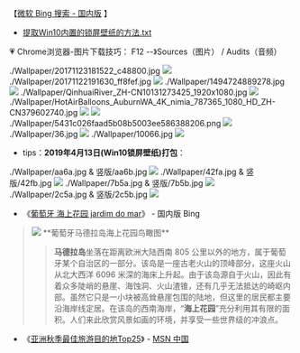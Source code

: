 【[微软 Bing 搜索 - 国内版](https://cn.bing.com/?FORM=Z9FD1) 】

- [提取Win10内置的锁屏壁纸的方法.txt](https://github.com/taoste/Hello-World/blob/master/images/Wallpaper/提取Win10内置的锁屏壁纸的方法.txt)

💗  Chrome浏览器-图片下载技巧：
F12 --》Sources（图片） / Audits（音频）

./Wallpaper/20171123181522_c48800.jpg
<img src="https://camo.githubusercontent.com/87f234518811368735f4e6328d978b5362d4bc60/687474703a2f2f717a6f6e657374796c652e6774696d672e636e2f717a6f6e652f717a616374537461746963732f696d67732f32303137313132333138313532325f6334383830302e6a70673f7261773d74727565?raw=true"/>
./Wallpaper/20171122191630_ff8fef.jpg
<img src="https://github.com/taoste/Hello-World/blob/master/images/Wallpaper/20171122191630_ff8fef.jpg?raw=true"/>
./Wallpaper/1494724889278.jpg
<img src="https://github.com/taoste/Hello-World/blob/master/images/Wallpaper/1494724889278.jpg?raw=true"/>
./Wallpaper/QinhuaiRiver_ZH-CN10131273425_1920x1080.jpg
<img src="https://github.com/taoste/Hello-World/blob/master/images/Wallpaper/QinhuaiRiver_ZH-CN10131273425_1920x1080.jpg?raw=true"/>
./Wallpaper/HotAirBalloons_AuburnWA_4K_nimia_787365_1080_HD_ZH-CN379602740.jpg
<img src="https://github.com/taoste/Hello-World/blob/master/images/Wallpaper/HotAirBalloons_AuburnWA_4K_nimia_787365_1080_HD_ZH-CN379602740.jpg?raw=true"/>
<img src="https://github.com/taoste/Hello-World/blob/master/images/Wallpaper/a5140.jpg?raw=true"/>
./Wallpaper/5431c026faad5b08b5003ee586388206.png
<img src="https://github.com/taoste/Hello-World/blob/master/images/Wallpaper/5431c026faad5b08b5003ee586388206.png?raw=true"/>
./Wallpaper/36.jpg
<img src="https://github.com/taoste/Hello-World/blob/master/images/Wallpaper/36.jpg?raw=true"/>
./Wallpaper/10066.jpg
<img src="https://github.com/taoste/Hello-World/blob/master/images/Wallpaper/10066.jpg?raw=true"/>

- tips：**2019年4月13日(Win10锁屏壁纸)打包**：

./Wallpaper/aa6a.jpg & 竖版/aa6b.jpg
<img src="https://github.com/taoste/Hello-World/blob/master/images/Wallpaper/aa6a.jpg?raw=true"/>
./Wallpaper/42fa.jpg & 竖版/42fb.jpg
<img src="https://github.com/taoste/Hello-World/blob/master/images/Wallpaper/42fa.jpg?raw=true"/>
./Wallpaper/7b5a.jpg & 竖版/7b5b.jpg
<img src="https://github.com/taoste/Hello-World/blob/master/images/Wallpaper/7b5a.jpg?raw=true"/>
./Wallpaper/2c5a.jpg & 竖版/2c5b.jpg
<img src="https://github.com/taoste/Hello-World/blob/master/images/Wallpaper/2c5a.jpg?raw=true"/>

- 《[葡萄牙 海上花园 jardim do mar](https://cn.bing.com/search?q=%E8%91%A1%E8%90%84%E7%89%99+%E6%B5%B7%E4%B8%8A%E8%8A%B1%E5%9B%AD+jardim+do+mar&filters=IsConversation%3A%22True%22+BTWLKey%3A%22MadeiraIslandPortugal%22+BTWLType%3A%22Trivia%22&ensearch=0&FORM=EMSDS0)》 - 国内版 Bing 
><img src="https://www.bing.com/th?id=ABTD38EAAF47E6A4F8D4EEDADB299C67C6938ED9E131B449AEFB4AAD54C51797BCD&qlt=90&pid=InlineBlock?raw=true"/>
>  **葡萄牙马德拉岛海上花园鸟瞰图**
>
>>  **马德拉岛**坐落在距离欧洲大陆西南 805 公里以外的地方，属于葡萄牙某个自治区的一部分。该岛是一座古老火山的顶峰部分，这座火山从北大西洋 6096 米深的海床上升起。由于该岛源自于火山，因此有着众多陡峭的悬崖、海蚀洞、火山渣锥，还有几乎无法抵达的崎岖内部。虽然它只是一小块被高耸悬崖包围的陆地，但这里的居民都主要沿海岸线定居。在该岛的西南海岸，“**海上花园**”充分利用其有限的面积。人们来此欣赏风景如画的环境，并享受一些世界级的冲浪点。

- 《[亚洲秋季最佳旅游目的地Top25](https://www.msn.cn/zh-cn/travel/holidays/Lockscreen_Autumn/ar-AAFZbPc?ocid=ems.msn.09162019)》 - [MSN 中国](https://www.msn.cn/zh-cn) 
